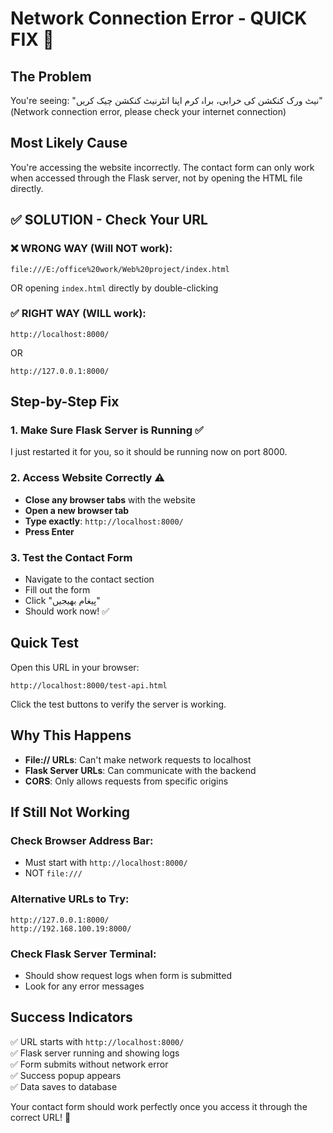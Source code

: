 # Network Connection Error - QUICK FIX 🔧

## The Problem
You're seeing: "نیٹ ورک کنکشن کی خرابی، براہ کرم اپنا انٹرنیٹ کنکشن چیک کریں"
(Network connection error, please check your internet connection)

## Most Likely Cause
You're accessing the website incorrectly. The contact form can only work when accessed through the Flask server, not by opening the HTML file directly.

## ✅ SOLUTION - Check Your URL

### ❌ WRONG WAY (Will NOT work):
```
file:///E:/office%20work/Web%20project/index.html
```
OR opening `index.html` directly by double-clicking

### ✅ RIGHT WAY (WILL work):
```
http://localhost:8000/
```
OR
```
http://127.0.0.1:8000/
```

## Step-by-Step Fix

### 1. Make Sure Flask Server is Running ✅
I just restarted it for you, so it should be running now on port 8000.

### 2. Access Website Correctly ⚠️
- **Close any browser tabs** with the website
- **Open a new browser tab**
- **Type exactly**: `http://localhost:8000/`
- **Press Enter**

### 3. Test the Contact Form
- Navigate to the contact section
- Fill out the form
- Click "پیغام بھیجیں"
- Should work now! ✅

## Quick Test
Open this URL in your browser:
```
http://localhost:8000/test-api.html
```

Click the test buttons to verify the server is working.

## Why This Happens
- **File:// URLs**: Can't make network requests to localhost
- **Flask Server URLs**: Can communicate with the backend
- **CORS**: Only allows requests from specific origins

## If Still Not Working

### Check Browser Address Bar:
- Must start with `http://localhost:8000/`
- NOT `file:///`

### Alternative URLs to Try:
```
http://127.0.0.1:8000/
http://192.168.100.19:8000/
```

### Check Flask Server Terminal:
- Should show request logs when form is submitted
- Look for any error messages

## Success Indicators
✅ URL starts with `http://localhost:8000/`  
✅ Flask server running and showing logs  
✅ Form submits without network error  
✅ Success popup appears  
✅ Data saves to database  

Your contact form should work perfectly once you access it through the correct URL! 🎉
